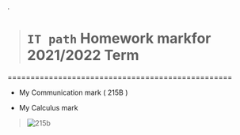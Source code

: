 .


> # `IT path` Homework markfor  2021/2022 Term


=================================================



- My Communication mark  ( 215B ) 

- My Calculus mark 




> ![215b](https://user-images.githubusercontent.com/36210723/146160928-f978f210-c7d0-4956-b339-5dfcb67ef91f.png)
